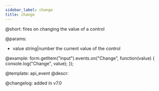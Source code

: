 ```yaml
---
sidebar_label: change
title: change
---          
```


@short: fires on changing the value of a control
 

@params:
- value     string|number     the current value of the control


@example:
form.getItem("input").events.on("Change", function(value) {
    console.log("Change", value);
});


@template: api_event
@descr:

@changelog: added in v7.0
